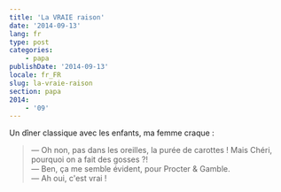 ```yaml
---
title: 'La VRAIE raison'
date: '2014-09-13'
lang: fr
type: post
categories:
    - papa
publishDate: '2014-09-13'
locale: fr_FR
slug: la-vraie-raison
section: papa
2014:
    - '09'
---
```


Un dîner classique avec les enfants, ma femme craque :

> — Oh non, pas dans les oreilles, la purée de carottes ! Mais Chéri, pourquoi on a fait des gosses ?!  
> — Ben, ça me semble évident, pour Procter & Gamble.  
> — Ah oui, c'est vrai !


